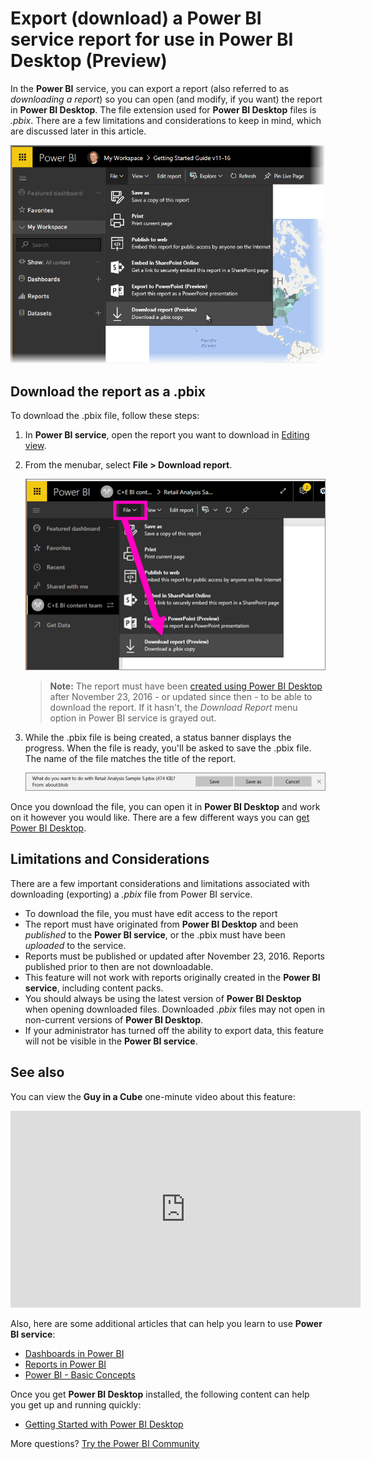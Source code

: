 ﻿<properties
   pageTitle="Export a Power BI service report to Power BI Desktop (Preview)"
   description="Download a report from the Power BI service to a Power BI Desktop file"
   services="powerbi"
   documentationCenter=""
   authors="mihart"
   manager="mblythe"
   backup=""
   editor=""
   tags=""
   qualityFocus="no"
   qualityDate=""/>

<tags
   ms.service="powerbi"
   ms.devlang="NA"
   ms.topic="article"
   ms.tgt_pltfrm="NA"
   ms.workload="powerbi"
   ms.date="12/11/2016"
   ms.author="mihart"/>

# Export (download) a Power BI service report for use in Power BI Desktop (Preview)
In the **Power BI** service, you can export a report (also referred to as *downloading a report*) so you can open (and modify, if you want) the report in **Power BI Desktop**. The file extension used for **Power BI Desktop** files is *.pbix*. There are a few limitations and considerations to keep in mind, which are discussed later in this article.

![](media/powerbi-service-export-to-pbix/export-to-pbix_1a.png)

##  Download the report as a .pbix

To download the .pbix file, follow these steps:

1. In **Power BI service**, open the report you want to download in [Editing view](powerbi-service-go-from-reading-view-to-editing-view.md).

2.  From the menubar, select **File > Download report**.

    ![](media/powerbi-service-export-to-pbix/power-bi-export-to-pbix_1.png)

    > **Note:** The report must have been [created using Power BI Desktop](powerbi-learning-4-1-publish-reports.md) after November 23, 2016 - or updated since then - to be able to download the report. If it hasn't, the *Download Report* menu option in Power BI service is grayed out.

3. While the .pbix file is being created, a status banner displays the progress. When the file is ready, you'll be asked to save the .pbix file. The name of the file matches the title of the report.

    ![](media/powerbi-service-export-to-pbix/power-bi-save.png)

Once you download the file, you can open it in **Power BI Desktop** and work on it however you would like. There are a few different ways you can [get Power BI Desktop](powerbi-desktop-get-the-desktop.md).


## Limitations and Considerations

There are a few important considerations and limitations associated with downloading (exporting) a *.pbix* file from Power BI service.

-   To download the file, you must have edit access to the report
-   The report must have originated from **Power BI Desktop** and been *published* to the **Power BI service**, or the .pbix must have been *uploaded* to the service.
-   Reports must be published or updated after November 23, 2016. Reports published prior to then are not downloadable.
-   This feature will not work with reports originally created in the **Power BI service**, including content packs.
-   You should always be using the latest version of **Power BI Desktop** when opening downloaded files. Downloaded *.pbix* files may not open in non-current versions of **Power BI Desktop**.
-   If your administrator has turned off the ability to export data, this feature will not be visible in the **Power BI service**.


## See also

You can view the **Guy in a Cube** one-minute video about this feature:

<iframe width="560" height="315" src="https://www.youtube.com/embed/ymWqU5jiUl0" frameborder="0" allowfullscreen></iframe>

Also, here are some additional articles that can help you learn to use **Power BI service**:

-   [Dashboards in Power BI](powerbi-service-dashboards.md)
-   [Reports in Power BI](powerbi-service-reports.md)
-   [Power BI - Basic Concepts](powerbi-service-basic-concepts.md)

Once you get **Power BI Desktop** installed, the following content can help you get up and running quickly:

-   [Getting Started with Power BI Desktop](powerbi-desktop-getting-started.md)

More questions? [Try the Power BI Community](http://community.powerbi.com/)   
